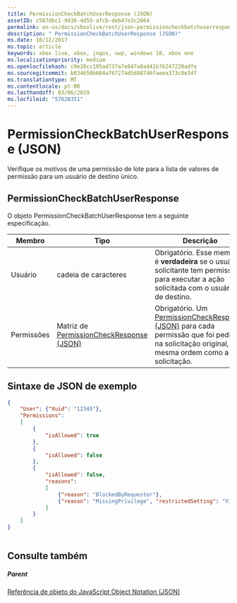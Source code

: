 ```yaml
---
title: PermissionCheckBatchUserResponse (JSON)
assetID: c587dbc1-9436-4d55-afcb-deb47e3c2664
permalink: en-us/docs/xboxlive/rest/json-permissioncheckbatchuserresponse.html
description: " PermissionCheckBatchUserResponse (JSON)"
ms.date: 10/12/2017
ms.topic: article
keywords: xbox live, xbox, jogos, uwp, windows 10, xbox one
ms.localizationpriority: medium
ms.openlocfilehash: c9e20cc195ad737a7e847a8ad41b76247220adfe
ms.sourcegitcommit: b034650b684a767274d5d88746faeea373c8e34f
ms.translationtype: MT
ms.contentlocale: pt-BR
ms.lasthandoff: 03/06/2019
ms.locfileid: "57628351"
---
```

# <a name="permissioncheckbatchuserresponse-json"></a>PermissionCheckBatchUserResponse (JSON)
Verifique os motivos de uma permissão de lote para a lista de valores de permissão para um usuário de destino único. 
<a id="ID4EN"></a>

 
## <a name="permissioncheckbatchuserresponse"></a>PermissionCheckBatchUserResponse
 
O objeto PermissionCheckBatchUserResponse tem a seguinte especificação.
 
| Membro| Tipo| Descrição| 
| --- | --- | --- | 
| Usuário| cadeia de caracteres| Obrigatório. Esse membro é <b>verdadeira</b> se o usuário solicitante tem permissão para executar a ação solicitada com o usuário de destino.| 
| Permissões| Matriz de [PermissionCheckResponse (JSON)](json-permissioncheckresponse.md)| Obrigatório. Um [PermissionCheckResponse (JSON)](json-permissioncheckresponse.md) para cada permissão que foi pedido na solicitação original, na mesma ordem como a solicitação.| 
  
<a id="ID4E4B"></a>

 
## <a name="sample-json-syntax"></a>Sintaxe de JSON de exemplo
 

```json
{
    "User": {"Xuid": "12345"},
    "Permissions":
    [
        {
            "isAllowed": true
        },
        {
            "isAllowed": false
        },
        {
            "isAllowed": false,
            "reasons":
            [
                {"reason": "BlockedByRequestor"},
                {"reason": "MissingPrivilege", "restrictedSetting": "VideoCommunications"}
            ]
        }
    ]
}
    
```

  
<a id="ID4EGC"></a>

 
## <a name="see-also"></a>Consulte também
 
<a id="ID4EIC"></a>

 
##### <a name="parent"></a>Parent 

[Referência de objeto do JavaScript Object Notation (JSON)](atoc-xboxlivews-reference-json.md)

   